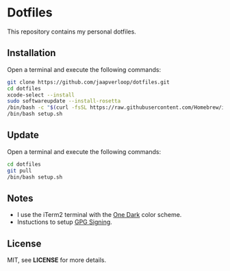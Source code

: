 # Dotfiles

This repository contains my personal dotfiles.


## Installation

Open a terminal and execute the following commands:

```sh
git clone https://github.com/jaapverloop/dotfiles.git
cd dotfiles
xcode-select --install
sudo softwareupdate --install-rosetta
/bin/bash -c "$(curl -fsSL https://raw.githubusercontent.com/Homebrew/install/HEAD/install.sh)"
/bin/bash setup.sh
```


## Update

Open a terminal and execute the following commands:

```sh
cd dotfiles
git pull
/bin/bash setup.sh
```


## Notes

* I use the iTerm2 terminal with the [One Dark] color scheme.
* Instuctions to setup [GPG Signing].


## License

MIT, see **LICENSE** for more details.


[One Dark]: https://github.com/joshdick/onedark.vim/blob/main/term/One%20Dark.itermcolors
[GPG Signing]: https://gist.github.com/troyfontaine/18c9146295168ee9ca2b30c00bd1b41e
